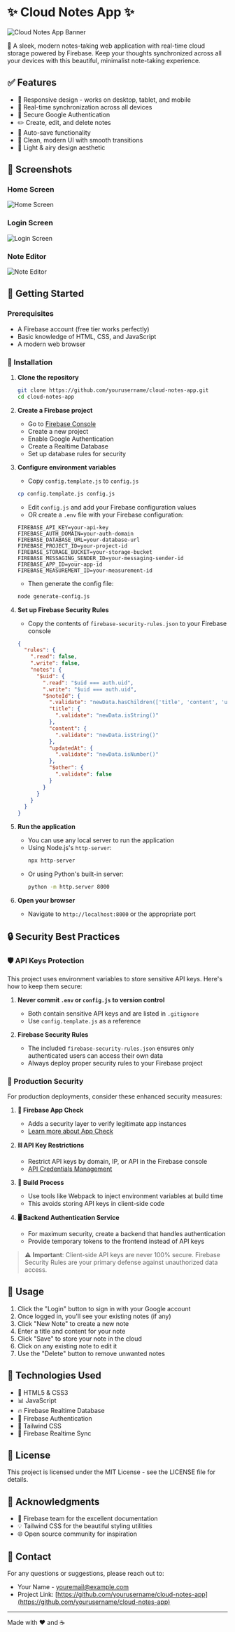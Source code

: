 # ✨ Cloud Notes App ✨

![Cloud Notes App Banner](screenshots/home-screen.png)

📝 A sleek, modern notes-taking web application with real-time cloud storage powered by Firebase. Keep your thoughts synchronized across all your devices with this beautiful, minimalist note-taking experience.

## ✅ Features

- 📱 Responsive design - works on desktop, tablet, and mobile
- 🔄 Real-time synchronization across all devices
- 🔐 Secure Google Authentication
- ✏️ Create, edit, and delete notes
- 💾 Auto-save functionality
- 🌈 Clean, modern UI with smooth transitions
- 🌙 Light & airy design aesthetic

## 📸 Screenshots

### Home Screen
![Home Screen](screenshots/home-screen.png)

### Login Screen
![Login Screen](screenshots/login-screen.png)

### Note Editor
![Note Editor](screenshots/note-editor.png)

## 🚀 Getting Started

### Prerequisites

- A Firebase account (free tier works perfectly)
- Basic knowledge of HTML, CSS, and JavaScript
- A modern web browser

### 🔧 Installation

1. **Clone the repository**
   ```bash
   git clone https://github.com/yourusername/cloud-notes-app.git
   cd cloud-notes-app
   ```

2. **Create a Firebase project**
   - Go to [Firebase Console](https://console.firebase.google.com/)
   - Create a new project
   - Enable Google Authentication
   - Create a Realtime Database
   - Set up database rules for security

3. **Configure environment variables**
   - Copy `config.template.js` to `config.js`
   ```bash
   cp config.template.js config.js
   ```
   - Edit `config.js` and add your Firebase configuration values
   - OR create a `.env` file with your Firebase configuration:
   ```
   FIREBASE_API_KEY=your-api-key
   FIREBASE_AUTH_DOMAIN=your-auth-domain
   FIREBASE_DATABASE_URL=your-database-url
   FIREBASE_PROJECT_ID=your-project-id
   FIREBASE_STORAGE_BUCKET=your-storage-bucket
   FIREBASE_MESSAGING_SENDER_ID=your-messaging-sender-id
   FIREBASE_APP_ID=your-app-id
   FIREBASE_MEASUREMENT_ID=your-measurement-id
   ```
   - Then generate the config file:
   ```bash
   node generate-config.js
   ```

4. **Set up Firebase Security Rules**
   - Copy the contents of `firebase-security-rules.json` to your Firebase console
   ```json
   {
     "rules": {
       ".read": false,
       ".write": false,
       "notes": {
         "$uid": {
           ".read": "$uid === auth.uid",
           ".write": "$uid === auth.uid",
           "$noteId": {
             ".validate": "newData.hasChildren(['title', 'content', 'updatedAt'])",
             "title": {
               ".validate": "newData.isString()"
             },
             "content": {
               ".validate": "newData.isString()"
             },
             "updatedAt": {
               ".validate": "newData.isNumber()"
             },
             "$other": {
               ".validate": false
             }
           }
         }
       }
     }
   }
   ```

5. **Run the application**
   - You can use any local server to run the application
   - Using Node.js's `http-server`:
     ```bash
     npx http-server
     ```
   - Or using Python's built-in server:
     ```bash
     python -m http.server 8000
     ```

6. **Open your browser**
   - Navigate to `http://localhost:8000` or the appropriate port

## 🔒 Security Best Practices

### 🛡️ API Keys Protection

This project uses environment variables to store sensitive API keys. Here's how to keep them secure:

1. **Never commit `.env` or `config.js` to version control**
   - Both contain sensitive API keys and are listed in `.gitignore`
   - Use `config.template.js` as a reference

2. **Firebase Security Rules**
   - The included `firebase-security-rules.json` ensures only authenticated users can access their own data
   - Always deploy proper security rules to your Firebase project

### 🔐 Production Security

For production deployments, consider these enhanced security measures:

1. **🔑 Firebase App Check**
   - Adds a security layer to verify legitimate app instances
   - [Learn more about App Check](https://firebase.google.com/docs/app-check)

2. **⛓️ API Key Restrictions**
   - Restrict API keys by domain, IP, or API in the Firebase console
   - [API Credentials Management](https://console.cloud.google.com/apis/credentials)

3. **🔨 Build Process**
   - Use tools like Webpack to inject environment variables at build time
   - This avoids storing API keys in client-side code

4. **🖥️ Backend Authentication Service**
   - For maximum security, create a backend that handles authentication
   - Provide temporary tokens to the frontend instead of API keys

> ⚠️ **Important**: Client-side API keys are never 100% secure. Firebase Security Rules are your primary defense against unauthorized data access.

## 📱 Usage

1. Click the "Login" button to sign in with your Google account
2. Once logged in, you'll see your existing notes (if any)
3. Click "New Note" to create a new note
4. Enter a title and content for your note
5. Click "Save" to store your note in the cloud
6. Click on any existing note to edit it
7. Use the "Delete" button to remove unwanted notes

## 🧰 Technologies Used

- 🧩 HTML5 & CSS3
- 📊 JavaScript
- 🔥 Firebase Realtime Database
- 🔐 Firebase Authentication
- 🎨 Tailwind CSS
- 🔄 Firebase Realtime Sync

## 📝 License

This project is licensed under the MIT License - see the LICENSE file for details.

## 👏 Acknowledgments

- 🙏 Firebase team for the excellent documentation
- 💡 Tailwind CSS for the beautiful styling utilities
- 🌐 Open source community for inspiration

## 📧 Contact

For any questions or suggestions, please reach out to:
- Your Name - youremail@example.com
- Project Link: [https://github.com/yourusername/cloud-notes-app](https://github.com/yourusername/cloud-notes-app)

---

Made with ❤️ and ☕ 